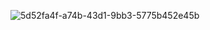 ![5d52fa4f-a74b-43d1-9bb3-5775b452e45b](https://user-images.githubusercontent.com/89991399/150687438-ad63c2d3-d296-44df-b2c8-513e8e6201a6.jpg)

